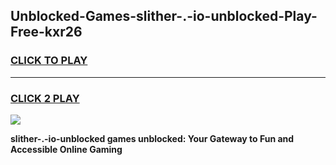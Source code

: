 
## Unblocked-Games-slither-.-io-unblocked-Play-Free-kxr26
<h3>
<a href="https://premium76.site?title=slither-.-io-unblocked&ref=12A">CLICK TO PLAY</a></h3>
<hr>

<h3>
<a href="https://premium76.site?title=slither-.-io-unblocked&ref=12A">CLICK 2 PLAY</a>
  
</h3>

<a href="https://premium76.site?title=slither-.-io-unblocked&ref=12A"><img src="https://clearcache.store/games.png"></a>


**slither-.-io-unblocked games unblocked: Your Gateway to Fun and Accessible Online Gaming**
